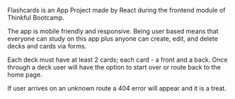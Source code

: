 Flashcards is an App Project made by React during the frontend module of Thinkful Bootcamp.

The app is mobile friendly and responsive. 
Being user based means that everyone can study on this app plus anyone can create, edit, and delete decks and cards via forms.

Each deck must have at least 2 cards; each card - a front and a back.
Once through a deck user will have the option to start over or route back to the home page.

If user arrives on an unknown route a 404 error will appear and it is a treat.

